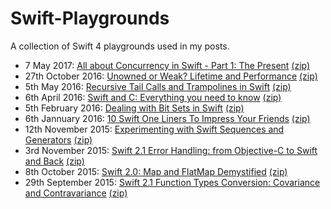 # Swift-Playgrounds

A collection of Swift 4 playgrounds used in my posts.


* 7 May 2017: [All about Concurrency in Swift - Part 1: The Present](https://www.uraimo.com/2017/05/07/all-about-concurrency-in-swift-1-the-present/) [(zip)](https://github.com/uraimo/Swift-Playgrounds/raw/master/archives/2017-05-07-ConcurrencyInSwift.playground.zip)
* 27th October 2016: [Unowned or Weak? Lifetime and Performance](https://www.uraimo.com/2016/10/27/unowned-or-weak-lifetime-and-performance/) [(zip)](https://github.com/uraimo/Swift-Playgrounds/raw/master/archives/2016-10-27-UnownedWeakPlayground.playground.zip)
* 5th May 2016: [Recursive Tail Calls and Trampolines in Swift](https://www.uraimo.com/2016/05/05/recursive-tail-calls-and-trampolines-in-swift/) [(zip)](https://github.com/uraimo/Swift-Playgrounds/raw/master/archives/2016-05-05-recursive-trampoline.zip)
* 6th April 2016: [Swift and C: Everything you need to know](https://www.uraimo.com/2016/04/07/swift-and-c-everything-you-need-to-know) [(zip)](https://github.com/uraimo/Swift-Playgrounds/raw/master/archives/2016-04-07-Swift-And-C.zip)
* 5th February 2016: [Dealing with Bit Sets in Swift](https://www.uraimo.com/2016/02/05/Dealing-With-Bit-Sets-In-Swift) [(zip)](https://github.com/uraimo/Swift-Playgrounds/raw/master/archives/2016-02-5-Bitwise-Playground.playground.zip)
* 6th Jannuary 2016: [10 Swift One Liners To Impress Your Friends](http://www.uraimo.com/2016/01/06/10-Swift-One-Liners-To-Impress-Your-Friends/) [(zip)](https://github.com/uraimo/Swift-Playgrounds/raw/master/archives/2016-01-6-Swift-One-Liners-Playground.playground.zip)
* 12th November 2015: [Experimenting with Swift Sequences and Generators](http://www.uraimo.com/2015/11/12/experimenting-with-swift-2-sequencetype-generatortype/) [(zip)](https://github.com/uraimo/Swift-Playgrounds/raw/master/archives/2015-11-12-SequenceTypeGeneratorTypePlayground.playground.zip)
* 3rd November 2015: [Swift 2.1 Error Handling: from Objective-C to Swift and Back](http://www.uraimo.com/2015/11/03/error-handling-from-objective-c-to-swift-2-and-back/) [(zip)](https://github.com/uraimo/Swift-Playgrounds/raw/master/archives/2015-11-Swift2ErrorHandling.zip)
* 8th October 2015: [Swift 2.0: Map and FlatMap Demystified](http://www.uraimo.com/2015/10/08/Swift2-map-flatmap-demystified/) [(zip)](https://github.com/uraimo/Swift-Playgrounds/raw/master/archives/2015-10-MapFlatMapPlayground.playground.zip)
* 29th September 2015: [Swift 2.1 Function Types Conversion: Covariance and Contravariance](http://www.uraimo.com/2015/09/29/Swift2.1-Function-Types-Conversion-Covariance-Contravariance/) [(zip)](https://github.com/uraimo/Swift-Playgrounds/raw/master/archives/2015-09-VariancePlayground.playground.zip)

